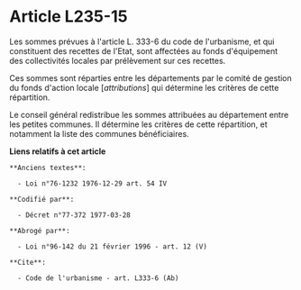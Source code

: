 # Article L235-15

Les sommes prévues à l'article L. 333-6 du code de l'urbanisme, et qui constituent des recettes de l'Etat, sont affectées au
fonds d'équipement des collectivités locales par prélèvement sur ces recettes.

Ces sommes sont réparties entre les départements par le comité de gestion du fonds d'action locale [*attributions*] qui
détermine les critères de cette répartition.

Le conseil général redistribue les sommes attribuées au département entre les petites communes. Il détermine les critères de
cette répartition, et notamment la liste des communes bénéficiaires.

**Liens relatifs à cet article**

	**Anciens textes**:

	  - Loi n°76-1232 1976-12-29 art. 54 IV

	**Codifié par**:

	  - Décret n°77-372 1977-03-28

	**Abrogé par**:

	  - Loi n°96-142 du 21 février 1996 - art. 12 (V)

	**Cite**:

	  - Code de l'urbanisme - art. L333-6 (Ab)
